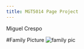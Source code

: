 ```yaml
---
title: MGT5014 Page Project
---
```


Miguel Crespo

#Family Picture
![family pic](https://user-images.githubusercontent.com/111703589/186032809-ce353f43-7197-44bb-9b93-eed475a06174.jpg)
